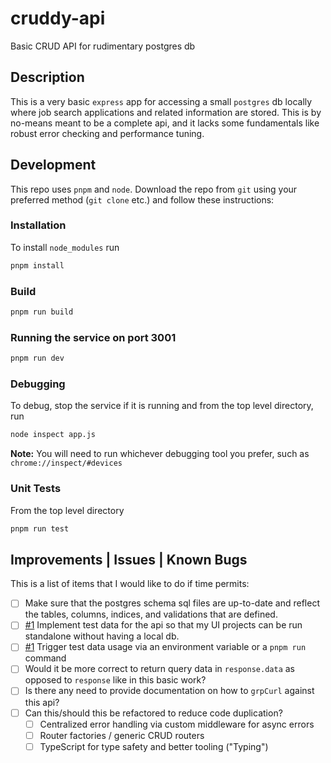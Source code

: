 # cruddy-api
Basic CRUD API for rudimentary postgres db

## Description
This is a very basic `express` app for accessing a small `postgres` db locally where job search
applications and related information are stored. This is by no-means meant to
be a complete api, and it lacks some fundamentals like robust error checking and performance tuning.

## Development
This repo uses `pnpm` and `node`. Download the repo from `git` using your preferred method (`git clone` etc.) and follow these instructions:

### Installation
To install `node_modules` run
```bash
pnpm install
```

### Build
```bash
pnpm run build
```

### Running the service on port 3001
```bash
pnpm run dev
```

### Debugging
To debug, stop the service if it is running and from the top level directory, run
```bash
node inspect app.js
```

**Note:** You will need to run whichever debugging tool you prefer, such as `chrome://inspect/#devices`

### Unit Tests
From the top level directory
```bash
pnpm run test
```

## Improvements | Issues | Known Bugs
This is a list of items that I would like to do if time permits:

- [ ] Make sure that the postgres schema sql files are up-to-date and reflect the tables, columns,
indices, and validations that are defined.
- [ ] [#1](https://github.com/lsi1verthorn/cruddy-api/issues/1) Implement test data for the api so that my UI projects can be run standalone without having a local db.
- [ ] [#1](https://github.com/lsi1verthorn/cruddy-api/issues/1) Trigger test data usage via an environment variable or a `pnpm run` command
- [ ] Would it be more correct to return query data in `response.data` as opposed to `response` like in this basic work?
- [ ] Is there any need to provide documentation on how to `grpCurl` against this api?
- [ ] Can this/should this be refactored to reduce code duplication?
  - [ ] Centralized error handling via custom middleware for async errors
  - [ ] Router factories / generic CRUD routers
  - [ ] TypeScript for type safety and better tooling ("Typing")
